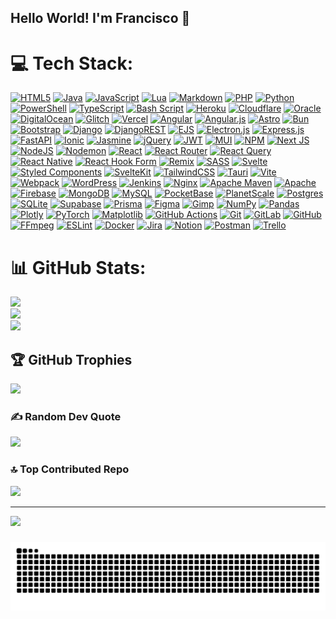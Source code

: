 ## Hello World! I'm Francisco 👋

<!--
**franlobosm/franlobosm** is a ✨ _special_ ✨ repository because its `README.md` (this file) appears on your GitHub profile.

Here are some ideas to get you started:

- 🔭 I’m currently working on ...
- 🌱 I’m currently learning ...
- 👯 I’m looking to collaborate on ...
- 🤔 I’m looking for help with ...
- 💬 Ask me about ...
- 📫 How to reach me: ...
- 😄 Pronouns: ...
- ⚡ Fun fact: ...
-->

<!-- ## 🌐 Socials:
[![Discord](https://img.shields.io/badge/Discord-%237289DA.svg?logo=discord&logoColor=white)](https://discord.gg/) [![LinkedIn](https://img.shields.io/badge/LinkedIn-%230077B5.svg?logo=linkedin&logoColor=white)](https://linkedin.com/in/) [![email](https://img.shields.io/badge/Email-D14836?logo=gmail&logoColor=white)](mailto:)  -->

# 💻 Tech Stack:

[![HTML5][HTML5-shield]][HTML5-url] [![Java][Java-shield]][Java-url] [![JavaScript][JavaScript-shield]][JavaScript-url] [![Lua][Lua-shield]][Lua-url] [![Markdown][Markdown-shield]][Markdown-url] [![PHP][PHP-shield]][PHP-url] [![Python][Python-shield]][Python-url] [![PowerShell][PowerShell-shield]][PowerShell-url] [![TypeScript][TypeScript-shield]][TypeScript-url] [![Bash Script][Bash-shield]][Bash-url] [![Heroku][Heroku-shield]][Heroku-url] [![Cloudflare][Cloudflare-shield]][Cloudflare-url] [![Oracle][Oracle-shield]][Oracle-url] [![DigitalOcean][DigitalOcean-shield]][DigitalOcean-url] [![Glitch][Glitch-shield]][Glitch-url] [![Vercel][Vercel-shield]][Vercel-url] [![Angular][Angular-shield]][Angular-url] [![Angular.js][Angular.js-shield]][Angular.js-url] [![Astro][Astro-shield]][Astro-url] [![Bun][Bun-shield]][Bun-url] [![Bootstrap][Bootstrap-shield]][Bootstrap-url] [![Django][Django-shield]][Django-url] [![DjangoREST][DjangoREST-shield]][DjangoREST-url] [![EJS][EJS-shield]][EJS-url] [![Electron.js][Electron.js-shield]][Electron.js-url] [![Express.js][Express.js-shield]][Express.js-url] [![FastAPI][FastAPI-shield]][FastAPI-url] [![Ionic][Ionic-shield]][Ionic-url] [![Jasmine][Jasmine-shield]][Jasmine-url] [![jQuery][jQuery-shield]][jQuery-url] [![JWT][JWT-shield]][JWT-url] [![MUI][MUI-shield]][MUI-url] [![NPM][NPM-shield]][NPM-url] [![Next JS][Next JS-shield]][Next JS-url] [![NodeJS][NodeJS-shield]][NodeJS-url] [![Nodemon][Nodemon-shield]][Nodemon-url] [![React][React-shield]][React-url] [![React Router][React Router-shield]][React Router-url] [![React Query][React Query-shield]][React Query-url] [![React Native][React Native-shield]][React Native-url] [![React Hook Form][React Hook Form-shield]][React Hook Form-url] [![Remix][Remix-shield]][Remix-url] [![SASS][SASS-shield]][SASS-url] [![Svelte][Svelte-shield]][Svelte-url] [![Styled Components][Styled Components-shield]][Styled Components-url] [![SvelteKit][SvelteKit-shield]][SvelteKit-url] [![TailwindCSS][TailwindCSS-shield]][TailwindCSS-url] [![Tauri][Tauri-shield]][Tauri-url] [![Vite][Vite-shield]][Vite-url] [![Webpack][Webpack-shield]][Webpack-url] [![WordPress][WordPress-shield]][WordPress-url] [![Jenkins][Jenkins-shield]][Jenkins-url] [![Nginx][Nginx-shield]][Nginx-url] [![Apache Maven][Apache Maven-shield]][Apache Maven-url] [![Apache][Apache-shield]][Apache-url] [![Firebase][Firebase-shield]][Firebase-url] [![MongoDB][MongoDB-shield]][MongoDB-url] [![MySQL][MySQL-shield]][MySQL-url] [![PocketBase][PocketBase-shield]][PocketBase-url] [![PlanetScale][PlanetScale-shield]][PlanetScale-url] [![Postgres][Postgres-shield]][Postgres-url] [![SQLite][SQLite-shield]][SQLite-url] [![Supabase][Supabase-shield]][Supabase-url] [![Prisma][Prisma-shield]][Prisma-url] [![Figma][Figma-shield]][Figma-url] [![Gimp][Gimp-shield]][Gimp-url] [![NumPy][NumPy-shield]][NumPy-url] [![Pandas][Pandas-shield]][Pandas-url] [![Plotly][Plotly-shield]][Plotly-url] [![PyTorch][PyTorch-shield]][PyTorch-url] [![Matplotlib][Matplotlib-shield]][Matplotlib-url] [![GitHub Actions][GitHub Actions-shield]][GitHub Actions-url] [![Git][Git-shield]][Git-url] [![GitLab][GitLab-shield]][GitLab-url] [![GitHub][GitHub-shield]][GitHub-url] [![FFmpeg][FFmpeg-shield]][FFmpeg-url] [![ESLint][ESLint-shield]][ESLint-url] [![Docker][Docker-shield]][Docker-url] [![Jira][Jira-shield]][Jira-url] [![Notion][Notion-shield]][Notion-url] [![Postman][Postman-shield]][Postman-url] [![Trello][Trello-shield]][Trello-url]

# 📊 GitHub Stats:

![](https://github-readme-stats.vercel.app/api?username=franlobosm&theme=react&hide_border=false&include_all_commits=true&count_private=false)<br/>
![](https://github-readme-streak-stats.herokuapp.com/?user=franlobosm&theme=react&hide_border=false)<br/>
![](https://github-readme-stats.vercel.app/api/top-langs/?username=franlobosm&theme=react&hide_border=false&include_all_commits=true&count_private=false&layout=compact)

## 🏆 GitHub Trophies

![](https://github-profile-trophy.vercel.app/?username=franlobosm&theme=react&no-frame=false&no-bg=false&margin-w=4)

### ✍️ Random Dev Quote

![](https://quotes-github-readme.vercel.app/api?type=horizontal&theme=dark)

### 🔝 Top Contributed Repo

![](https://github-contributor-stats.vercel.app/api?username=franlobosm&limit=5&theme=react&combine_all_yearly_contributions=true)

---

[![](https://visitcount.itsvg.in/api?id=franlobosm&icon=5&color=1)](https://visitcount.itsvg.in)

<!-- Proudly created with GPRM ( https://gprm.itsvg.in ) -->

###

<img src="https://raw.githubusercontent.com/franlobosm/franlobosm/output/snake.svg" alt="Snake animation" />

###

[HTML5-shield]: https://img.shields.io/badge/html5-%23E34F26.svg?style=flat&logo=html5&logoColor=white
[HTML5-url]: https://es.wikipedia.org/wiki/HTML5
[Java-shield]: https://img.shields.io/badge/java-%23ED8B00.svg?style=flat&logo=openjdk&logoColor=white
[Java-url]: https://www.java.com/download/ie_manual.jsp
[JavaScript-shield]: https://img.shields.io/badge/javascript-%23323330.svg?style=flat&logo=javascript&logoColor=%23F7DF1E
[JavaScript-url]: https://developer.mozilla.org/en-US/docs/Web/JavaScript
[Lua-shield]: https://img.shields.io/badge/lua-%232C2D72.svg?style=flat&logo=lua&logoColor=white
[Lua-url]: https://www.lua.org/
[Markdown-shield]: https://img.shields.io/badge/markdown-%23000000.svg?style=flat&logo=markdown&logoColor=white
[Markdown-url]: https://es.wikipedia.org/wiki/Markdown
[PHP-shield]: https://img.shields.io/badge/php-%23777BB4.svg?style=flat&logo=php&logoColor=white
[PHP-url]: https://www.php.net/
[Python-shield]: https://img.shields.io/badge/python-3670A0?style=flat&logo=python&logoColor=ffdd54
[Python-url]: https://www.python.org/
[PowerShell-shield]: https://img.shields.io/badge/PowerShell-%235391FE.svg?style=flat&logo=powershell&logoColor=white
[PowerShell-url]: https://learn.microsoft.com/en-us/powershell/
[TypeScript-shield]: https://img.shields.io/badge/typescript-%23007ACC.svg?style=flat&logo=typescript&logoColor=white
[TypeScript-url]: https://www.typescriptlang.org/
[Bash-shield]: https://img.shields.io/badge/bash_script-%23121011.svg?style=flat&logo=gnu-bash&logoColor=white
[Bash-url]: https://en.wikipedia.org/wiki/Bash_(Unix_shell)
[Heroku-shield]: https://img.shields.io/badge/heroku-%23430098.svg?style=flat&logo=heroku&logoColor=white
[Heroku-url]: https://www.heroku.com/
[Cloudflare-shield]: https://img.shields.io/badge/Cloudflare-F38020?style=flat&logo=Cloudflare&logoColor=white
[Cloudflare-url]: https://www.cloudflare.com/
[Oracle-shield]: https://img.shields.io/badge/Oracle-F80000?style=flat&logo=oracle&logoColor=white
[Oracle-url]: https://www.oracle.com/
[DigitalOcean-shield]: https://img.shields.io/badge/DigitalOcean-%230167ff.svg?style=flat&logo=digitalOcean&logoColor=white
[DigitalOcean-url]: https://www.digitalocean.com/
[Glitch-shield]: https://img.shields.io/badge/glitch-%233333FF.svg?style=flat&logo=glitch&logoColor=white
[Glitch-url]: https://glitch.com/
[Vercel-shield]: https://img.shields.io/badge/vercel-%23000000.svg?style=flat&logo=vercel&logoColor=white
[Vercel-url]: https://vercel.com/
[Angular-shield]: https://img.shields.io/badge/angular-%23DD0031.svg?style=flat&logo=angular&logoColor=white
[Angular-url]: https://angular.dev/
[Angular.js-shield]: https://img.shields.io/badge/angular.js-%23E23237.svg?style=flat&logo=angularjs&logoColor=white
[Angular.js-url]: https://angular.dev/
[Astro-shield]: https://img.shields.io/badge/astro-%232C2052.svg?style=flat&logo=astro&logoColor=white
[Astro-url]: https://astro.build/
[Bun-shield]: https://img.shields.io/badge/Bun-%23000000.svg?style=flat&logo=bun&logoColor=white
[Bun-url]: https://bun.sh/
[Bootstrap-shield]: https://img.shields.io/badge/bootstrap-%238511FA.svg?style=flat&logo=bootstrap&logoColor=white
[Bootstrap-url]: https://getbootstrap.com/
[Django-shield]: https://img.shields.io/badge/django-%23092E20.svg?style=flat&logo=django&logoColor=white
[Django-url]: https://www.djangoproject.com/
[DjangoREST-shield]: https://img.shields.io/badge/DJANGO-REST-ff1709?style=flat&logo=django&logoColor=white&color=ff1709&labelColor=gray
[DjangoREST-url]: https://www.django-rest-framework.org/
[EJS-shield]: https://img.shields.io/badge/ejs-%23B4CA65.svg?style=flat&logo=ejs&logoColor=black
[EJS-url]: https://en.wikipedia.org/wiki/Embedded_Javascript
[Electron.js-shield]: https://img.shields.io/badge/Electron-191970?style=flat&logo=Electron&logoColor=white
[Electron.js-url]: https://www.electronjs.org/
[Express.js-shield]: https://img.shields.io/badge/express.js-%23404d59.svg?style=flat&logo=express&logoColor=%2361DAFB
[Express.js-url]: https://expressjs.com/
[FastAPI-shield]: https://img.shields.io/badge/FastAPI-005571?style=flat&logo=fastapi
[FastAPI-url]: https://fastapi.tiangolo.com/
[Ionic-shield]: https://img.shields.io/badge/Ionic-%233880FF.svg?style=flat&logo=Ionic&logoColor=white
[Ionic-url]: https://ionicframework.com/
[Jasmine-shield]: https://img.shields.io/badge/jasmine-%238A4182.svg?style=flat&logo=jasmine&logoColor=white
[Jasmine-url]: https://jasmine.github.io/
[jQuery-shield]: https://img.shields.io/badge/jquery-%230769AD.svg?style=flat&logo=jquery&logoColor=white
[jQuery-url]: https://jquery.com/
[JWT-shield]: https://img.shields.io/badge/JWT-black?style=flat&logo=JSON%20web%20tokens
[JWT-url]: https://en.wikipedia.org/wiki/JSON_Web_Token
[MUI-shield]: https://img.shields.io/badge/MUI-%230081CB.svg?style=flat&logo=mui&logoColor=white
[MUI-url]: https://mui.com/
[NPM-shield]: https://img.shields.io/badge/NPM-%23CB3837.svg?style=flat&logo=npm&logoColor=white
[NPM-url]: https://www.npmjs.com/
[Next JS-shield]: https://img.shields.io/badge/Next-black?style=flat&logo=next.js&logoColor=white
[Next JS-url]: https://nextjs.org/
[NodeJS-shield]: https://img.shields.io/badge/node.js-6DA55F?style=flat&logo=node.js&logoColor=white
[NodeJS-url]: https://nodejs.org/en
[Nodemon-shield]: https://img.shields.io/badge/NODEMON-%23323330.svg?style=flat&logo=nodemon&logoColor=%BBDEAD
[Nodemon-url]: https://nodemon.io/
[React-shield]: https://img.shields.io/badge/react-%2320232a.svg?style=flat&logo=react&logoColor=%2361DAFB
[React-url]: https://react.dev/
[React Router-shield]: https://img.shields.io/badge/React_Router-CA4245?style=flat&logo=react-router&logoColor=white
[React Router-url]: https://reactrouter.com/
[React Query-shield]: https://img.shields.io/badge/-React%20Query-FF4154?style=flat&logo=react%20query&logoColor=white
[React Query-url]: https://tanstack.com/query/latest
[React Native-shield]: https://img.shields.io/badge/react_native-%2320232a.svg?style=flat&logo=react&logoColor=%2361DAFB
[React Native-url]: https://reactnative.dev/
[React Hook Form-shield]: https://img.shields.io/badge/React%20Hook%20Form-%23EC5990.svg?style=flat&logo=reacthookform&logoColor=white
[React Hook Form-url]: https://react-hook-form.com/
[Remix-shield]: https://img.shields.io/badge/remix-%23000.svg?style=flat&logo=remix&logoColor=white
[Remix-url]: https://remix.run/
[SASS-shield]: https://img.shields.io/badge/SASS-hotpink.svg?style=flat&logo=SASS&logoColor=white
[SASS-url]: https://sass-lang.com/
[Svelte-shield]: https://img.shields.io/badge/svelte-%23f1413d.svg?style=flat&logo=svelte&logoColor=white
[Svelte-url]: https://svelte.dev/
[Styled Components-shield]: https://img.shields.io/badge/styled--components-DB7093?style=flat&logo=styled-components&logoColor=white
[Styled Components-url]: https://styled-components.com/
[SvelteKit-shield]: https://img.shields.io/badge/sveltekit-%23ff3e00.svg?style=flat&logo=svelte&logoColor=white
[SvelteKit-url]: https://svelte.dev/docs/kit/introduction
[TailwindCSS-shield]: https://img.shields.io/badge/tailwindcss-%2338B2AC.svg?style=flat&logo=tailwind-css&logoColor=white
[TailwindCSS-url]: https://tailwindcss.com/
[Tauri-shield]: https://img.shields.io/badge/tauri-%2324C8DB.svg?style=flat&logo=tauri&logoColor=%23FFFFFF
[Tauri-url]: https://v2.tauri.app/
[Vite-shield]: https://img.shields.io/badge/vite-%23646CFF.svg?style=flat&logo=vite&logoColor=white
[Vite-url]: https://vite.dev/
[Webpack-shield]: https://img.shields.io/badge/webpack-%238DD6F9.svg?style=flat&logo=webpack&logoColor=black
[Webpack-url]: https://webpack.js.org/
[WordPress-shield]: https://img.shields.io/badge/WordPress-%23117AC9.svg?style=flat&logo=WordPress&logoColor=white
[WordPress-url]: https://wordpress.com/
[Jenkins-shield]: https://img.shields.io/badge/jenkins-%232C5263.svg?style=flat&logo=jenkins&logoColor=white
[Jenkins-url]: https://www.jenkins.io/
[Nginx-shield]: https://img.shields.io/badge/nginx-%23009639.svg?style=flat&logo=nginx&logoColor=white
[Nginx-url]: https://nginx.org/en/
[Apache Maven-shield]: https://img.shields.io/badge/Apache%20Maven-C71A36?style=flat&logo=Apache%20Maven&logoColor=white
[Apache Maven-url]: https://maven.apache.org/
[Apache-shield]: https://img.shields.io/badge/apache-%23D42029.svg?style=flat&logo=apache&logoColor=white
[Apache-url]: https://httpd.apache.org/
[Firebase-shield]: https://img.shields.io/badge/firebase-a08021?style=flat&logo=firebase&logoColor=ffcd34
[Firebase-url]: https://firebase.google.com
[MongoDB-shield]: https://img.shields.io/badge/MongoDB-%234ea94b.svg?style=flat&logo=mongodb&logoColor=white
[MongoDB-url]: https://www.mongodb.com
[MySQL-shield]: https://img.shields.io/badge/mysql-4479A1.svg?style=flat&logo=mysql&logoColor=white
[MySQL-url]: https://www.mysql.com/
[PocketBase-shield]: https://img.shields.io/badge/pocketbase-%23b8dbe4.svg?style=flat&logo=Pocketbase&logoColor=black
[PocketBase-url]: https://pocketbase.io/
[PlanetScale-shield]: https://img.shields.io/badge/planetscale-%23000000.svg?style=flat&logo=planetscale&logoColor=white
[PlanetScale-url]: https://planetscale.com/
[Postgres-shield]: https://img.shields.io/badge/postgres-%23316192.svg?style=flat&logo=postgresql&logoColor=white
[Postgres-url]: https://www.postgresql.org/
[SQLite-shield]: https://img.shields.io/badge/sqlite-%2307405e.svg?style=flat&logo=sqlite&logoColor=white
[SQLite-url]: https://www.sqlite.org/
[Supabase-shield]: https://img.shields.io/badge/Supabase-3ECF8E?style=flat&logo=supabase&logoColor=white
[Supabase-url]: https://supabase.com/
[Prisma-shield]: https://img.shields.io/badge/Prisma-3982CE?style=flat&logo=Prisma&logoColor=white
[Prisma-url]: https://www.prisma.io/
[Figma-shield]: https://img.shields.io/badge/figma-%23F24E1E.svg?style=flat&logo=figma&logoColor=white
[Figma-url]: https://www.figma.com/
[Gimp-shield]: https://img.shields.io/badge/Gimp-657D8B?style=flat&logo=gimp&logoColor=FFFFFF
[Gimp-url]: https://www.gimp.org/
[NumPy-shield]: https://img.shields.io/badge/numpy-%23013243.svg?style=flat&logo=numpy&logoColor=white
[NumPy-url]: https://numpy.org/
[Pandas-shield]: https://img.shields.io/badge/pandas-%23150458.svg?style=flat&logo=pandas&logoColor=white
[Pandas-url]: https://pandas.pydata.org/
[Plotly-shield]: https://img.shields.io/badge/Plotly-%233F4F75.svg?style=flat&logo=plotly&logoColor=white
[Plotly-url]: https://plotly.com/
[PyTorch-shield]: https://img.shields.io/badge/PyTorch-%23EE4C2C.svg?style=flat&logo=PyTorch&logoColor=white
[PyTorch-url]: https://pytorch.org/
[Matplotlib-shield]: https://img.shields.io/badge/Matplotlib-%23ffffff.svg?style=flat&logo=Matplotlib&logoColor=black
[Matplotlib-url]: https://matplotlib.org/
[GitHub Actions-shield]: https://img.shields.io/badge/github%20actions-%232671E5.svg?style=flat&logo=githubactions&logoColor=white
[GitHub Actions-url]: https://github.com/features/actions
[Git-shield]: https://img.shields.io/badge/git-%23F05033.svg?style=flat&logo=git&logoColor=white
[Git-url]: https://git-scm.com/
[GitLab-shield]: https://img.shields.io/badge/gitlab-%23181717.svg?style=flat&logo=gitlab&logoColor=white
[GitLab-url]: https://about.gitlab.com/
[GitHub-shield]: https://img.shields.io/badge/github-%23121011.svg?style=flat&logo=github&logoColor=white
[GitHub-url]: https://github.com/
[FFmpeg-shield]: https://shields.io/badge/FFmpeg-%23171717.svg?logo=ffmpeg&style=flat&labelColor=171717&logoColor=5cb85c
[FFmpeg-url]: https://www.ffmpeg.org/
[ESLint-shield]: https://img.shields.io/badge/ESLint-4B3263?style=flat&logo=eslint&logoColor=white
[ESLint-url]: https://eslint.org/
[Docker-shield]: https://img.shields.io/badge/docker-%230db7ed.svg?style=flat&logo=docker&logoColor=white
[Docker-url]: https://www.docker.com/
[Jira-shield]: https://img.shields.io/badge/jira-%230A0FFF.svg?style=flat&logo=jira&logoColor=white
[Jira-url]: https://www.atlassian.com/software/jira
[Notion-shield]: https://img.shields.io/badge/Notion-%23000000.svg?style=flat&logo=notion&logoColor=white
[Notion-url]: https://www.notion.com/
[Postman-shield]: https://img.shields.io/badge/Postman-FF6C37?style=flat&logo=postman&logoColor=white
[Postman-url]: https://www.postman.com/
[Trello-shield]: https://img.shields.io/badge/Trello-%23026AA7.svg?style=flat&logo=Trello&logoColor=white
[Trello-url]: https://trello.com/
